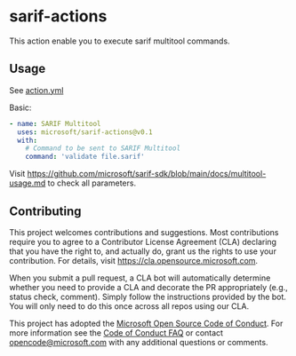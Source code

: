 # sarif-actions

This action enable you to execute sarif multitool commands.

## Usage

See [action.yml](action.yml)

Basic:

```yaml
- name: SARIF Multitool
  uses: microsoft/sarif-actions@v0.1
  with:
    # Command to be sent to SARIF Multitool
    command: 'validate file.sarif'
```

Visit <https://github.com/microsoft/sarif-sdk/blob/main/docs/multitool-usage.md>
to check all parameters.

## Contributing

This project welcomes contributions and suggestions.  Most contributions require
you to agree to a Contributor License Agreement (CLA) declaring that you have
the right to, and actually do, grant us the rights to use your contribution. For
details, visit <https://cla.opensource.microsoft.com>.

When you submit a pull request, a CLA bot will automatically determine whether
you need to provide a CLA and decorate the PR appropriately (e.g., status check,
comment). Simply follow the instructions provided by the bot. You will only need
to do this once across all repos using our CLA.

This project has adopted the [Microsoft Open Source Code of
Conduct](https://opensource.microsoft.com/codeofconduct/). For more information
see the [Code of Conduct
FAQ](https://opensource.microsoft.com/codeofconduct/faq/) or contact
[opencode@microsoft.com](mailto:opencode@microsoft.com) with any additional
questions or comments.
